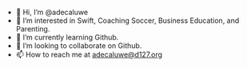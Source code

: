 - 👋 Hi, I’m @adecaluwe
- 👀 I’m interested in Swift, Coaching Soccer, Business Education, and Parenting.
- 🌱 I’m currently learning Github.
- 💞️ I’m looking to collaborate on Github.
- 📫 How to reach me at adecaluwe@d127.org

<!---
adecaluwe/adecaluwe is a ✨ special ✨ repository because its `README.md` (this file) appears on your GitHub profile.
You can click the Preview link to take a look at your changes.
--->
